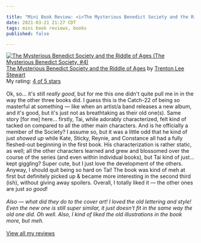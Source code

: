```yaml
---

title: "Mini Book Review: <i>The Mysterious Benedict Society and the Riddle of Ages</i>"
date: 2021-03-21 21:27 CDT
tags: mini book reviews, books
published: false

---
```


<a href="https://www.goodreads.com/book/show/44077476-the-mysterious-benedict-society-and-the-riddle-of-ages" style="float: left; padding-right: 20px"><img border="0" alt="The Mysterious Benedict Society and the Riddle of Ages (The Mysterious Benedict Society, #4)" src="https://i.gr-assets.com/images/S/compressed.photo.goodreads.com/books/1552326165l/44077476._SX98_.jpg" /></a><a href="https://www.goodreads.com/book/show/44077476-the-mysterious-benedict-society-and-the-riddle-of-ages">The Mysterious Benedict Society and the Riddle of Ages</a> by <a href="https://www.goodreads.com/author/show/47672.Trenton_Lee_Stewart">Trenton Lee Stewart</a><br/>
My rating: <a href="https://www.goodreads.com/review/show/3624710078">4 of 5 stars</a><br /><br />
Ok, so... it's still <i>really good</i>, but for me this one didn't quite pull me in in the way the other three books did. I guess this is the Catch-22 of being so masterful at something — like when an artist/a band releases a new album, and it's good, but it's just not as breathtaking as their old one(s). Same story [for me] here… firstly, Tai, while adorably characterized, felt kind of tacked on compared to all the other main characters. And is he officially a member of the Society? I assume so, but it was a little odd that he kind of just <i>showed up</i> while Kate, Sticky, Reynie, and Constance all had a fully fleshed-out beginning in the first book. His characterization is rather static, as well; all the other characters learned and grew and blossomed over the course of the series (and even within individual books), but Tai kind of just... kept giggling? Super cute, but I just love the development of the others. Anyway, I should quit being so hard on Tai! The book was kind of meh at first but definitely picked up & became more interesting in the second third (ish), without giving away spoilers. Overall, I totally liked it — the other ones are just <i>so good</i>!<br /><br /><i>Also — what did they do to the cover art! I loved the old lettering and style! Even the new one is still super similar, it just doesn't fit in the same way the old one did. Oh well. Also, I kind of liked the old illustrations in the book more, but meh.</i>
<br/><br/>
<a href="https://www.goodreads.com/review/list/91166715-jack">View all my reviews</a>
